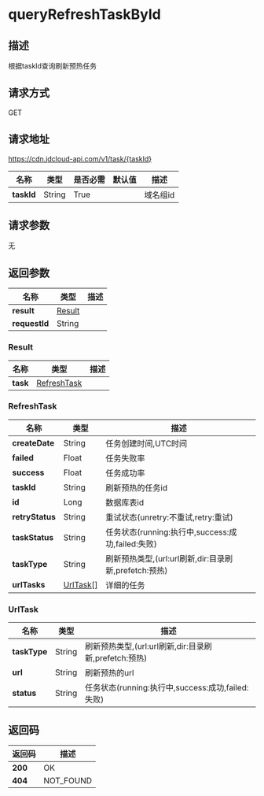 # queryRefreshTaskById


## 描述
根据taskId查询刷新预热任务

## 请求方式
GET

## 请求地址
https://cdn.jdcloud-api.com/v1/task/{taskId}

|名称|类型|是否必需|默认值|描述|
|---|---|---|---|---|
|**taskId**|String|True| |域名组id|

## 请求参数
无


## 返回参数
|名称|类型|描述|
|---|---|---|
|**result**|[Result](queryrefreshtaskbyid#result)| |
|**requestId**|String| |

### <div id="result">Result</div>
|名称|类型|描述|
|---|---|---|
|**task**|[RefreshTask](queryrefreshtaskbyid#refreshtask)| |
### <div id="refreshtask">RefreshTask</div>
|名称|类型|描述|
|---|---|---|
|**createDate**|String|任务创建时间,UTC时间|
|**failed**|Float|任务失败率|
|**success**|Float|任务成功率|
|**taskId**|String|刷新预热的任务id|
|**id**|Long|数据库表id|
|**retryStatus**|String|重试状态(unretry:不重试,retry:重试)|
|**taskStatus**|String|任务状态(running:执行中,success:成功,failed:失败)|
|**taskType**|String|刷新预热类型,(url:url刷新,dir:目录刷新,prefetch:预热)|
|**urlTasks**|[UrlTask[]](queryrefreshtaskbyid#urltask)|详细的任务|
### <div id="urltask">UrlTask</div>
|名称|类型|描述|
|---|---|---|
|**taskType**|String|刷新预热类型,(url:url刷新,dir:目录刷新,prefetch:预热)|
|**url**|String|刷新预热的url|
|**status**|String|任务状态(running:执行中,success:成功,failed:失败)|

## 返回码
|返回码|描述|
|---|---|
|**200**|OK|
|**404**|NOT_FOUND|